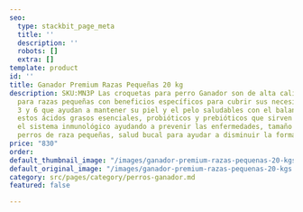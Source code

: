 ```yaml
---
seo:
  type: stackbit_page_meta
  title: ''
  description: ''
  robots: []
  extra: []
template: product
id: ''
title: Ganador Premium Razas Pequeñas 20 kg
description: SKU:MN3P Las croquetas para perro Ganador son de alta calidad profesional
  para razas pequeñas con beneficios específicos para cubrir sus necesidades Omegas
  3 y 6 que ayudan a mantener su piel y el pelo saludables con el balance ideal de
  estos ácidos grasos esenciales, probióticos y prebióticos que sirven para fortalecer
  el sistema inmunológico ayudando a prevenir las enfermedades, tamaño Ideal para
  perros de raza pequeñas, salud bucal para ayudar a disminuir la formación de sarro.
price: "830"
order: 
default_thumbnail_image: "/images/ganador-premium-razas-pequenas-20-kgs.jpg"
default_original_image: "/images/ganador-premium-razas-pequenas-20-kgs.jpg"
category: src/pages/category/perros-ganador.md
featured: false

---
```

